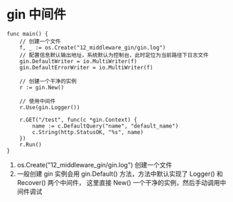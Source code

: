 # gin 中间件

```$xslt
func main() {
	// 创建一个文件
	f, _ := os.Create("12_middleware_gin/gin.log")
	// 配置信息默认输出地址，系统默认为控制台，此时定位为当前路径下日志文件
	gin.DefaultWriter = io.MultiWriter(f)
	gin.DefaultErrorWriter = io.MultiWriter(f)

	// 创建一个干净的实例
	r := gin.New()

	// 使用中间件
	r.Use(gin.Logger())

	r.GET("/test", func(c *gin.Context) {
		name := c.DefaultQuery("name", "default_name")
		c.String(http.StatusOK, "%s", name)
	})
	r.Run()
}
```

1. os.Create("12_middleware_gin/gin.log") 创建一个文件
2. 一般创建 gin 实例会用 gin.Default() 方法，方法中默认实现了 Logger() 和 Recover() 两个中间件，
    这里直接 New() 一个干净的实例，然后手动调用中间件调试